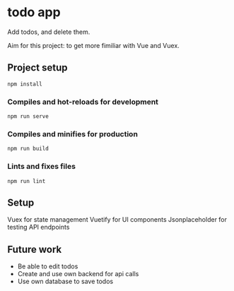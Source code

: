 # todo app

Add todos, and delete them.

Aim for this project: to get more fimiliar with Vue and Vuex.

## Project setup
```
npm install
```

### Compiles and hot-reloads for development
```
npm run serve
```

### Compiles and minifies for production
```
npm run build
```

### Lints and fixes files
```
npm run lint
```

## Setup
Vuex for state management
Vuetify for UI components
Jsonplaceholder for testing API endpoints

## Future work
- Be able to edit todos
- Create and use own backend for api calls
- Use own database to save todos
